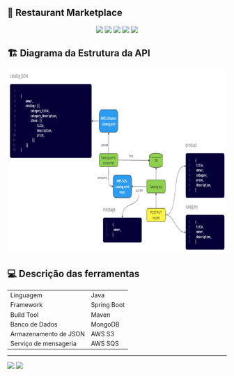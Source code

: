 ## :fried_shrimp: Restaurant Marketplace
<p align="center">
     <a alt="Java">
        <img src="https://img.shields.io/badge/Java-ED8B00?style=for-the-badge&logo=openjdk&logoColor=white" />
    </a>
  <a alt="Maven">
    <img src="https://img.shields.io/badge/Apache%20Maven-C71A36?style=for-the-badge&logo=Apache%20Maven&logoColor=white"/>
  </a>
    <a alt="MongoDB">
        <img src="https://img.shields.io/badge/MongoDB-%234ea94b.svg?style=for-the-badge&logo=mongodb&logoColor=white" />
    </a>
    <a alt="Spring">
        <img src="	https://img.shields.io/badge/Spring-6DB33F?style=for-the-badge&logo=spring&logoColor=white" />
    </a>
    <a alt="AWS">
        <img src="https://img.shields.io/badge/Amazon_AWS-232F3E?style=for-the-badge&logo=amazon-aws&logoColor=white">
    </a>
</p>

## 🏗️ Diagrama da Estrutura da API
<p align="center">
<img src="desafio-anotaai.png" height="422" width="860"/><br>
</p>

## :computer:	Descrição das ferramentas
  <table align="center">
  	<td>Linguagem</td>
  	<td>Java</td>
  </tr>
  <tr>
  	<td>Framework</td>
  	<td>Spring Boot</td>
  </tr>
  <tr>
  	<td>Build Tool</td>
  	<td>Maven</td>
  </tr>
  <tr>
  	<td>Banco de Dados</td>
  	<td>MongoDB</td>
  </tr>
  <tr>
  	<td>Armazenamento de JSON</td>
  	<td>AWS S3</td>
  </tr>
  <tr>
  	<td>Serviço de mensageria</td>
  	<td>AWS SQS</td>
  </tr>
  </table>

  <hr>
<a href = "mailto:contatodeboravicente@gmail.com"><img src="https://img.shields.io/badge/-Gmail-%23333?style=for-the-badge&logo=gmail&logoColor=white" target="_blank"></a>
<a href="https://www.linkedin.com/in/deborasilvadlvs" target="_blank"><img src="https://img.shields.io/badge/-LinkedIn-%230077B5?style=for-the-badge&logo=linkedin&logoColor=white" target="_blank"></a> 
